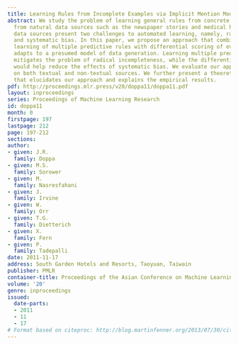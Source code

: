 ```yaml
---
title: Learning Rules from Incomplete Examples via Implicit Mention Models
abstract: We study the problem of learning general rules from concrete facts extracted
  from natural data sources such as the newspaper stories and medical histories. Natural
  data sources present two challenges to automated learning, namely, radical incompleteness
  and systematic bias. In this paper, we propose an approach that combines simultaneous
  learning of multiple predictive rules with differential scoring of evidence which
  adapts to a presumed model of data generation. Learning multiple predicates simultaneously
  mitigates the problem of radical incompleteness, while the differential scoring
  would help reduce the effects of systematic bias. We evaluate our approach empirically
  on both textual and non-textual sources. We further present a theoretical analysis
  that elucidates our approach and explains the empirical results.
pdf: http://proceedings.mlr.press/v20/doppa11/doppa11.pdf
layout: inproceedings
series: Proceedings of Machine Learning Research
id: doppa11
month: 0
firstpage: 197
lastpage: 212
page: 197-212
sections: 
author:
- given: J.R.
  family: Doppa
- given: M.S.
  family: Sorower
- given: M.
  family: Nasresfahani
- given: J.
  family: Irvine
- given: W.
  family: Orr
- given: T.G.
  family: Dietterich
- given: X.
  family: Fern
- given: P.
  family: Tadepalli
date: 2011-11-17
address: South Garden Hotels and Resorts, Taoyuan, Taiwain
publisher: PMLR
container-title: Proceedings of the Asian Conference on Machine Learning
volume: '20'
genre: inproceedings
issued:
  date-parts:
  - 2011
  - 11
  - 17
# Format based on citeproc: http://blog.martinfenner.org/2013/07/30/citeproc-yaml-for-bibliographies/
---
```

